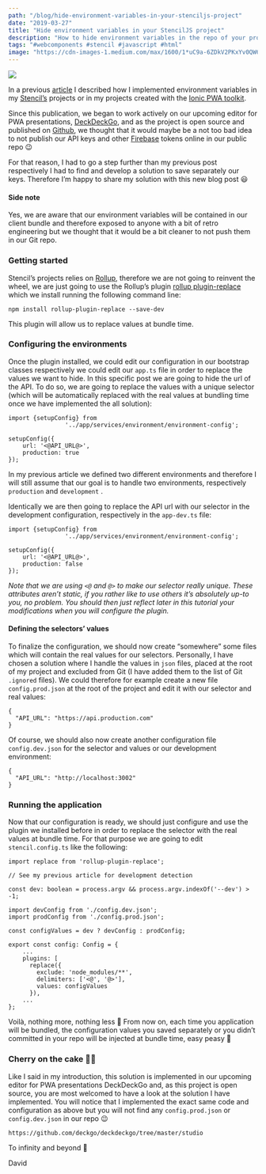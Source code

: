 ```yaml
---
path: "/blog/hide-environment-variables-in-your-stenciljs-project"
date: "2019-03-27"
title: "Hide environment variables in your StencilJS project"
description: "How to hide environment variables in the repo of your projects developed with StencilJS or the Ionic PWA Toolkit"
tags: "#webcomponents #stencil #javascript #html"
image: "https://cdn-images-1.medium.com/max/1600/1*uC9a-6ZDkV2PKxYv0QW6Kw.jpeg"
---
```


![](https://cdn-images-1.medium.com/max/1600/1*uC9a-6ZDkV2PKxYv0QW6Kw.jpeg)

In a previous [article](https://medium.com/stencil-tricks/environment-variables-with-stenciljs-57e9da591280) I described how I implemented environment variables in my [Stencil’s](https://stenciljs.com/) projects or in my projects created with the [Ionic PWA toolkit](https://ionicframework.com/pwa/toolkit).

Since this publication, we began to work actively on our upcoming editor for PWA presentations, [DeckDeckGo](https://deckdeckgo.com), and as the project is open source and published on [Github](https://github.com/deckgo/deckdeckgo), we thought that it would maybe be a not too bad idea to not publish our API keys and other [Firebase](https://firebase.google.com) tokens online in our public repo 😉

For that reason, I had to go a step further than my previous post respectively I had to find and develop a solution to save separately our keys. Therefore I’m happy to share my solution with this new blog post 😃

#### Side note

Yes, we are aware that our environment variables will be contained in our client bundle and therefore exposed to anyone with a bit of retro engineering but we thought that it would be a bit cleaner to not push them in our Git repo.

### Getting started

Stencil’s projects relies on [Rollup](https://rollupjs.org), therefore we are not going to reinvent the wheel, we are just going to use the Rollup’s plugin [rollup plugin-replace](https://github.com/rollup/rollup-plugin-replace) which we install running the following command line:

```
npm install rollup-plugin-replace --save-dev
```

This plugin will allow us to replace values at bundle time.

### Configuring the environments

Once the plugin installed, we could edit our configuration in our bootstrap classes respectively we could edit our `app.ts` file in order to replace the values we want to hide. In this specific post we are going to hide the url of the API. To do so, we are going to replace the values with a unique selector (which will be automatically replaced with the real values at bundling time once we have implemented the all solution):

```
import {setupConfig} from 
                '../app/services/environment/environment-config';

setupConfig({
    url: '<@API_URL@>',
    production: true
});
```

In my previous article we defined two different environments and therefore I will still assume that our goal is to handle two environments, respectively `production` and `development` .

Identically we are then going to replace the API url with our selector in the development configuration, respectively in the `app-dev.ts` file:

```
import {setupConfig} from 
                '../app/services/environment/environment-config';

setupConfig({
    url: '<@API_URL@>',
    production: false
});
```

*Note that we are using `<@` and `@>` to make our selector really unique. These attributes aren’t static, if you rather like to use others it’s absolutely up-to you, no problem. You should then just reflect later in this tutorial your modifications when you will configure the plugin.*

#### Defining the selectors’ values

To finalize the configuration, we should now create “somewhere” some files which will contain the real values for our selectors. Personally, I have chosen a solution where I handle the values in `json` files, placed at the root of my project and excluded from Git (I have added them to the list of Git `.ignored` files). We could therefore for example create a new file `config.prod.json` at the root of the project and edit it with our selector and real values:

```
{
  "API_URL": "https://api.production.com"
}
```

Of course, we should also now create another configuration file `config.dev.json` for the selector and values or our development environment:

```
{
  "API_URL": "http://localhost:3002"
}
```

### Running the application

Now that our configuration is ready, we should just configure and use the plugin we installed before in order to replace the selector with the real values at bundle time. For that purpose we are going to edit `stencil.config.ts` like the following:

```
import replace from 'rollup-plugin-replace';

// See my previous article for development detection

const dev: boolean = process.argv && process.argv.indexOf('--dev') > -1;

import devConfig from './config.dev.json';
import prodConfig from './config.prod.json';

const configValues = dev ? devConfig : prodConfig;

export const config: Config = {
    ...
    plugins: [
      replace({
        exclude: 'node_modules/**',
        delimiters: ['<@', '@>'],
        values: configValues
      }),
    ...
};
```

Voilà, nothing more, nothing less 🎉 From now on, each time you application will be bundled, the configuration values you saved separately or you didn’t committed in your repo will be injected at bundle time, easy peasy 👻

### Cherry on the cake 🍒🎂

Like I said in my introduction, this solution is implemented in our upcoming editor for PWA presentations DeckDeckGo and, as this project is open source, you are most welcomed to have a look at the solution I have implemented. You will notice that I implemented the exact same code and configuration as above but you will not find any `config.prod.json` or `config.dev.json` in our repo 😉

```
https://github.com/deckgo/deckdeckgo/tree/master/studio
```

To infinity and beyond 🚀

David
